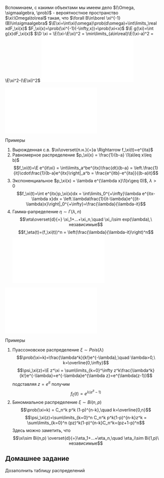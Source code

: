 Вспоминаем, с какими объектами мы имеем дело
$(\Omega, \sigmaalgebra, \prob)$ - вероятностное пространство
$\xi:\Omega\to\real$ такая, что $\forall B\in\borel \xi^{-1}(B)\in\sigmaalgebra$
$\E\xi=\int\xi(\omega)\prob(d\omega)=\int\limits_\real xdF_\xi(x)$
$F_\xi(x)=\prob(\xi^{-1}(-\infty,x))=\prob(\xi<x)$
$\E g(\xi)=\int g(x)dF_\xi(x)$
$\D \xi = \E(\xi-\E\xi)^2 = \min\limits_{a\in\real}\E(\xi-a)^2 = \E\xi^2-(\E\xi)^2$
![Характеристическая функция](Определения/Характеристическая%20функция.md)

![Свойства характеристических функций](Определения/Свойства%20характеристических%20функций.md)

Примеры
1. Вырожденная с.в. $\xi\overset{п.н.}{=}a \Rightarrow f_\xi(t)=e^{ita}$
2. Равномерное распределение $p_\xi(x) = \frac{1}{b-a} \1(a\leq x\leq b)$ $$f_\xi(t)=\E e^{it\xi} = \int\limits_a^be^{itx}\frac{dt}{b-a} = \left.\frac{1}{it}\cdot\frac{1}{b-a}e^{itx}\right|_a^b = \frac{e^{itb}-e^{ita}}{(b-a)it}$$
3. Экспоненциальное $p_\xi(x) = \lambda e^{\lambda x}\1(x\geq 0)$, $\lambda > 0$ $$f_\xi(t)=\int e^{itx}p_\xi(x)dx = \int\limits_0^{+\infty}\lambda e^{itx-\lambda x}dx = \left.\lambda\frac{1}{it-\lambda}e^{(it-\lambda)x}\right|_0^{+\infty}=\frac{\lambda}{\lambda-it}$$
4. Гамма-рапределение $\eta\sim\Gamma(\lambda,n)$ $$\eta\overset{d}{=} \xi_1+...+\xi_n,\quad \xi_i\sim exp(\lambda),\ независимые$$ $$f_\eta(t)=(f_\xi(t))^n = \left(\frac{\lambda}{\lambda-it}\right)^n$$
![Производящая функция](Определения/Производящая%20функция.md)

![Свойства производящей функции](Определения/Свойства%20производящей%20функции.md)

Примеры

1. Пуассоновское распределение $\xi\sim Pois(\lambda)$ $$\prob(\xi=k)=\frac{\lambda^k}{k!}e^{-\lambda},\quad \lambda>0,\ k=\overline{0,\infty}$$ $$\psi_\xi(z)=\E z^\xi = \sum\limits_{k=0}^\infty z^k\frac{\lambda^k}{k!}e^{-\lambda}=e^{-\lambda}e^{\lambda z}=e^{\lambda(z-1)}$$ подставляя $z=e^{it}$ получим $$f_\xi(t)=e^{\lambda(e^{it}-1)}$$
2. Биномиальное распределение $\xi\sim Bi(n,p)$ $$\prob(\xi=k) = C_n^k p^k (1-p)^{n-k},\quad k=\overline{0,n}$$ $$\psi_\xi(z)=\sum\limits_{k=0}^n C_n^k p^k(1-p)^{n-k}z^k = \sum\limits_{k=0}^n (pz)^k(1-p)^{n-k}C_n^k=(pz+1-p)^n$$
   Здесь можно заметить, что $$\xi\sim Bi(n,p) \overset{d}{=}\eta_1+...+\eta_n,\quad \eta_i\sim Bi(1,p)\ независимые$$

## Домашнее задание

Дозаполнить таблицу распределений
